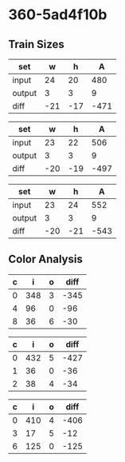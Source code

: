 # 360-5ad4f10b
## Train Sizes

|set|w|h|A|
|---|---|---|---|
|input|24|20|480|
|output|3|3|9|
|diff|-21|-17|-471|


|set|w|h|A|
|---|---|---|---|
|input|23|22|506|
|output|3|3|9|
|diff|-20|-19|-497|


|set|w|h|A|
|---|---|---|---|
|input|23|24|552|
|output|3|3|9|
|diff|-20|-21|-543|


## Color Analysis

|c|i|o|diff|
|---|---|---|---|
|0|348|3|-345|
|4|96|0|-96|
|8|36|6|-30|


|c|i|o|diff|
|---|---|---|---|
|0|432|5|-427|
|1|36|0|-36|
|2|38|4|-34|


|c|i|o|diff|
|---|---|---|---|
|0|410|4|-406|
|3|17|5|-12|
|6|125|0|-125|


